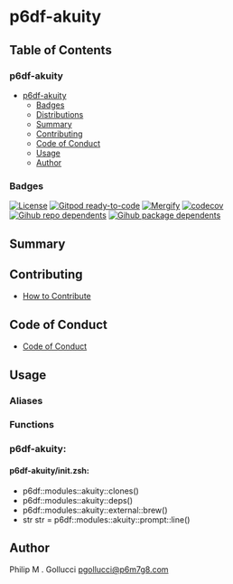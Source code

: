 # p6df-akuity

## Table of Contents


### p6df-akuity
- [p6df-akuity](#p6df-akuity)
  - [Badges](#badges)
  - [Distributions](#distributions)
  - [Summary](#summary)
  - [Contributing](#contributing)
  - [Code of Conduct](#code-of-conduct)
  - [Usage](#usage)
  - [Author](#author)

### Badges

[![License](https://img.shields.io/badge/License-Apache%202.0-yellowgreen.svg)](https://opensource.org/licenses/Apache-2.0)
[![Gitpod ready-to-code](https://img.shields.io/badge/Gitpod-ready--to--code-blue?logo=gitpod)](https://gitpod.io/#https://github.com/p6m7g8/p6df-akuity)
[![Mergify](https://img.shields.io/endpoint.svg?url=https://gh.mergify.io/badges/p6m7g8/p6df-akuity/&style=flat)](https://mergify.io)
[![codecov](https://codecov.io/gh/p6m7g8/p6df-akuity/branch/master/graph/badge.svg?token=14Yj1fZbew)](https://codecov.io/gh/p6m7g8/p6df-akuity)
[![Gihub repo dependents](https://badgen.net/github/dependents-repo/p6m7g8/p6df-akuity)](https://github.com/p6m7g8/p6df-akuity/network/dependents?dependent_type=REPOSITORY)
[![Gihub package dependents](https://badgen.net/github/dependents-pkg/p6m7g8/p6df-akuity)](https://github.com/p6m7g8/p6df-akuity/network/dependents?dependent_type=PACKAGE)

## Summary

## Contributing

- [How to Contribute](CONTRIBUTING.md)

## Code of Conduct

- [Code of Conduct](https://github.com/p6m7g8/.github/blob/master/CODE_OF_CONDUCT.md)

## Usage


### Aliases


### Functions

### p6df-akuity:

#### p6df-akuity/init.zsh:

- p6df::modules::akuity::clones()
- p6df::modules::akuity::deps()
- p6df::modules::akuity::external::brew()
- str str = p6df::modules::akuity::prompt::line()



## Author

Philip M . Gollucci <pgollucci@p6m7g8.com>
